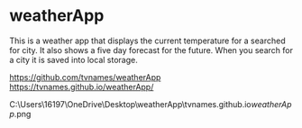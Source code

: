 # weatherApp

This is a weather app that displays the current temperature for a searched for city.
It also shows a five day forecast for the future.
When you search for a city it is saved into local storage.

https://github.com/tvnames/weatherApp
https://tvnames.github.io/weatherApp/

C:\Users\16197\OneDrive\Desktop\weatherApp\tvnames.github.io*weatherApp*.png
